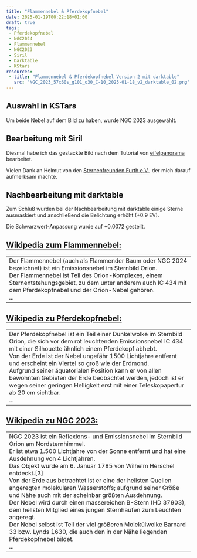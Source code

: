 ```yaml
---
title: "Flammennebel & Pferdekopfnebel"
date: 2025-01-19T00:22:18+01:00
draft: true
tags:
 - Pferdekopfnebel
 - NGC2024
 - Flammennebel
 - NGC2023
 - Siril
 - Darktable
 - KStars
resources:
 - title: "Flammennebel & Pferdekopfnebel Version 2 mit darktable"
   src: 'NGC_2023_57x60s_g101_o30_C-10_2025-01-18_v2_darktable_02.png'
---
```


## Auswahl in KSTars

Um beide Nebel auf dem Bild zu haben, wurde NGC 2023 ausgewählt.

## Bearbeitung mit Siril

Diesmal habe ich das gestackte Bild nach dem Tutorial von [eifelpanorama](https://www.eifelpanorama.de/astrofotografie/astrofotos-erstellen-und-bearbeiten/siril-bedienungsanleitung-astro-fotobearbeitung-teil-2/) bearbeitet.

Vielen Dank an Helmut von den [Sternenfreunden Furth e.V.](https://www.sternenfreunde-furth.org), der mich darauf aufmerksam machte.

## Nachbearbeitung mit darktable
Zum Schluß wurden bei der Nachbearbeitung mit darktable einige Sterne ausmaskiert und anschließend die Belichtung erhöht (+0.9 EV).

Die Schwarzwert-Anpassung wurde auf +0.0072 gestellt.

## [Wikipedia zum Flammennebel:](https://de.wikipedia.org/wiki/Flammennebel)
<table><tr><td>
Der Flammennebel (auch als Flammender Baum oder NGC 2024 bezeichnet) ist ein Emissionsnebel im Sternbild Orion.<br>
Der Flammennebel ist Teil des Orion-Komplexes, einem Sternentstehungsgebiet, zu dem unter anderem auch IC 434 mit dem Pferdekopfnebel und der Orion-Nebel gehören.<br>
...<br>
</td></tr></table>

## [Wikipedia zu Pferdekopfnebel:](https://de.wikipedia.org/wiki/Pferdekopfnebel)
<table><tr><td>
Der Pferdekopfnebel ist ein Teil einer Dunkelwolke im Sternbild Orion, die sich vor dem rot leuchtenden Emissionsnebel IC 434 mit einer Silhouette ähnlich einem Pferdekopf abhebt.<br>
Von der Erde ist der Nebel ungefähr 1500 Lichtjahre entfernt und erscheint ein Viertel so groß wie der Erdmond.<br>
Aufgrund seiner äquatorialen Position kann er von allen bewohnten Gebieten der Erde beobachtet werden, jedoch ist er wegen seiner geringen Helligkeit erst mit einer Teleskopapertur ab 20 cm sichtbar.
<br>...<br>
</td></tr></table>

## [Wikipedia zu NGC 2023:](https://de.wikipedia.org/wiki/NGC_2023)
<table><tr><td>
NGC 2023 ist ein Reflexions- und Emissionsnebel im Sternbild Orion am Nordsternhimmel.<br>
Er ist etwa 1.500 Lichtjahre von der Sonne entfernt und hat eine Ausdehnung von 4 Lichtjahren.<br>
Das Objekt wurde am 6. Januar 1785 von Wilhelm Herschel entdeckt.[3]
<br>
Von der Erde aus betrachtet ist er eine der hellsten Quellen angeregten molekularen Wasserstoffs; aufgrund seiner Größe und Nähe auch mit der scheinbar größten Ausdehnung.<br>
Der Nebel wird durch einen massereichen B-Stern (HD 37903), dem hellsten Mitglied eines jungen Sternhaufen zum Leuchten angeregt.<br>
Der Nebel selbst ist Teil der viel größeren Molekülwolke Barnard 33 bzw. Lynds 1630, die auch den in der Nähe liegenden Pferdekopfnebel bildet.<br>...<br>
</td></tr></table>


